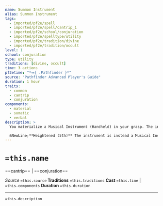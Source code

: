 ```yaml
---
name: Summon Instrument
alias: Summon Instrument
tags:
  - imported/pf2e/spell
  - imported/pf2e/spell/cantrip_1
  - imported/pf2e/school/conjuration
  - imported/pf2e/spelltype/utility
  - imported/pf2e/tradition/divine
  - imported/pf2e/tradition/occult
level: 1
school: conjuration
type: utility
traditions: [divine, occult]
time: 3 actions
pf2etime: "*⬽{ .Pathfinder }*"
source: "Pathfinder Advanced Player's Guide"
duration: 1 hour
traits:
  - common
  - cantrip
  - conjuration
components:
  - material
  - somatic
  - verbal
description: >
  You materialize a Musical Instrument (Handheld) in your grasp. The instrument is typical for its type, but it plays only for you. The instrument vanishes when the spell ends. If you cast summon instrument again, any instrument you previously summoned disappears.

  &NewLine;**Heightened (5th)** The instrument is instead a Musical Instrument (Virtuoso handheld)
---
```

# `=this.name`
==cantrip== | ==conjuration==

*Source* `=this.source`
**Traditions** `=this.traditions`
**Cast** `=this.time` | `=this.components`
**Duration** `=this.duration`

***
`=this.description`